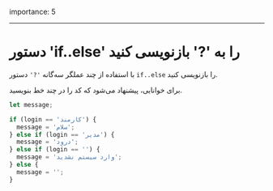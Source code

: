 importance: 5

---

# دستور 'if..else' را به '?' بازنویسی کنید

با استفاده از چند عملگر سه‌گانه `'?'` دستور `if..else` را بازنویسی کنید.

برای خوانایی، پیشنهاد می‌شود که کد را در چند خط بنویسید.

```js
let message;

if (login == 'کارمند') {
  message = 'سلام';
} else if (login == 'مدیر') {
  message = 'درود';
} else if (login == '') {
  message = 'وارد سیستم نشدید';
} else {
  message = '';
}
```
